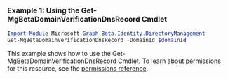 ### Example 1: Using the Get-MgBetaDomainVerificationDnsRecord Cmdlet
```powershell
Import-Module Microsoft.Graph.Beta.Identity.DirectoryManagement
Get-MgBetaDomainVerificationDnsRecord -DomainId $domainId
```
This example shows how to use the Get-MgBetaDomainVerificationDnsRecord Cmdlet.
To learn about permissions for this resource, see the [permissions reference](/graph/permissions-reference).
